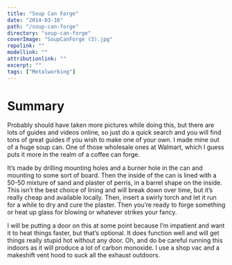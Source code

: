 ```yaml
---
title: "Soup Can Forge"
date: "2014-03-16"
path: "/soup-can-forge"
directory: "soup-can-forge"
coverImage: "SoupCanForge (3).jpg"
repolink: ""
modellink: ""
attributionlink: ""
excerpt: ""
tags: ["Metalworking"]
---
```


# Summary

Probably should have taken more pictures while doing this, but there are lots of guides and videos online, so just do a quick search and you will find tons of great guides if you wish to make one of your own. I made mine out of a huge soup can. One of those wholesale ones at Walmart, which I guess puts it more in the realm of a coffee can forge.

It’s made by drilling mounting holes and a burner hole in the can and mounting to some sort of board. Then the inside of the can is lined with a 50-50 mixture of sand and plaster of perris, in a barrel shape on the inside. This isn’t the best choice of lining and will break down over time, but it’s really cheap and available locally. Then, insert a swirly torch and let it run for a while to dry and cure the plaster. Then you’re ready to forge something or heat up glass for blowing or whatever strikes your fancy.

I will be putting a door on this at some point because I’m impatient and want it to heat things faster, but that’s optional. It does function well and will get things really stupid hot without any door. Oh, and do be careful running this indoors as it will produce a lot of carbon monoxide. I use a shop vac and a makeshift vent hood to suck all the exhaust outdoors.

